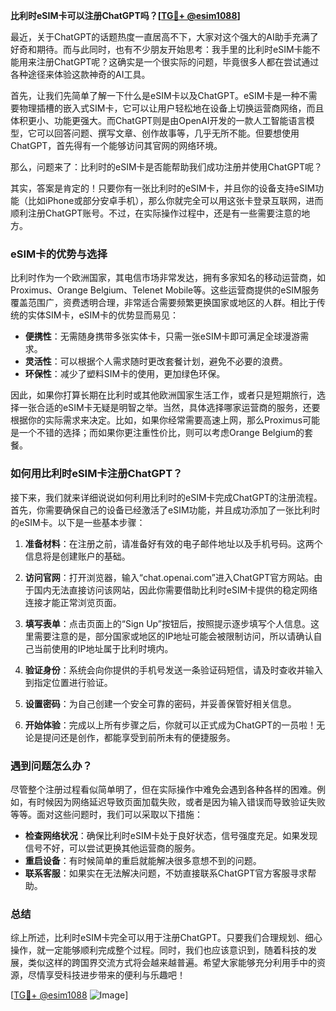 **比利时eSIM卡可以注册ChatGPT吗？[[TG💪+ @esim1088](https://t.me/s/esim1088)]**

最近，关于ChatGPT的话题热度一直居高不下，大家对这个强大的AI助手充满了好奇和期待。而与此同时，也有不少朋友开始思考：我手里的比利时eSIM卡能不能用来注册ChatGPT呢？这确实是一个很实际的问题，毕竟很多人都在尝试通过各种途径来体验这款神奇的AI工具。

首先，让我们先简单了解一下什么是eSIM卡以及ChatGPT。eSIM卡是一种不需要物理插槽的嵌入式SIM卡，它可以让用户轻松地在设备上切换运营商网络，而且体积更小、功能更强大。而ChatGPT则是由OpenAI开发的一款人工智能语言模型，它可以回答问题、撰写文章、创作故事等，几乎无所不能。但要想使用ChatGPT，首先得有一个能够访问其官网的网络环境。

那么，问题来了：比利时的eSIM卡是否能帮助我们成功注册并使用ChatGPT呢？

其实，答案是肯定的！只要你有一张比利时的eSIM卡，并且你的设备支持eSIM功能（比如iPhone或部分安卓手机），那么你就完全可以用这张卡登录互联网，进而顺利注册ChatGPT账号。不过，在实际操作过程中，还是有一些需要注意的地方。

### eSIM卡的优势与选择

比利时作为一个欧洲国家，其电信市场非常发达，拥有多家知名的移动运营商，如Proximus、Orange Belgium、Telenet Mobile等。这些运营商提供的eSIM服务覆盖范围广，资费透明合理，非常适合需要频繁更换国家或地区的人群。相比于传统的实体SIM卡，eSIM卡的优势显而易见：

- **便携性**：无需随身携带多张实体卡，只需一张eSIM卡即可满足全球漫游需求。
- **灵活性**：可以根据个人需求随时更改套餐计划，避免不必要的浪费。
- **环保性**：减少了塑料SIM卡的使用，更加绿色环保。

因此，如果你打算长期在比利时或其他欧洲国家生活工作，或者只是短期旅行，选择一张合适的eSIM卡无疑是明智之举。当然，具体选择哪家运营商的服务，还要根据你的实际需求来决定。比如，如果你经常需要高速上网，那么Proximus可能是一个不错的选择；而如果你更注重性价比，则可以考虑Orange Belgium的套餐。

### 如何用比利时eSIM卡注册ChatGPT？

接下来，我们就来详细说说如何利用比利时的eSIM卡完成ChatGPT的注册流程。首先，你需要确保自己的设备已经激活了eSIM功能，并且成功添加了一张比利时的eSIM卡。以下是一些基本步骤：

1. **准备材料**：在注册之前，请准备好有效的电子邮件地址以及手机号码。这两个信息将是创建账户的基础。

2. **访问官网**：打开浏览器，输入“chat.openai.com”进入ChatGPT官方网站。由于国内无法直接访问该网站，因此你需要借助比利时eSIM卡提供的稳定网络连接才能正常浏览页面。

3. **填写表单**：点击页面上的“Sign Up”按钮后，按照提示逐步填写个人信息。这里需要注意的是，部分国家或地区的IP地址可能会被限制访问，所以请确认自己当前使用的IP地址属于比利时境内。

4. **验证身份**：系统会向你提供的手机号发送一条验证码短信，请及时查收并输入到指定位置进行验证。

5. **设置密码**：为自己创建一个安全可靠的密码，并妥善保管好相关信息。

6. **开始体验**：完成以上所有步骤之后，你就可以正式成为ChatGPT的一员啦！无论是提问还是创作，都能享受到前所未有的便捷服务。

### 遇到问题怎么办？

尽管整个注册过程看似简单明了，但在实际操作中难免会遇到各种各样的困难。例如，有时候因为网络延迟导致页面加载失败，或者是因为输入错误而导致验证失败等等。面对这些问题时，我们可以采取以下措施：

- **检查网络状况**：确保比利时eSIM卡处于良好状态，信号强度充足。如果发现信号不好，可以尝试更换其他运营商的服务。
- **重启设备**：有时候简单的重启就能解决很多意想不到的问题。
- **联系客服**：如果实在无法解决问题，不妨直接联系ChatGPT官方客服寻求帮助。

### 总结

综上所述，比利时eSIM卡完全可以用于注册ChatGPT。只要我们合理规划、细心操作，就一定能够顺利完成整个过程。同时，我们也应该意识到，随着科技的发展，类似这样的跨国界交流方式将会越来越普遍。希望大家能够充分利用手中的资源，尽情享受科技进步带来的便利与乐趣吧！

[[TG💪+ @esim1088](https://t.me/s/esim1088) ![Image](https://i.postimg.cc/4NQfJmqS/Snipaste-2025-05-13-00-14-12.png)]